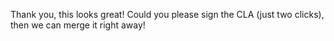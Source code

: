 Thank you, this looks great! Could you please sign the CLA (just two clicks),
then we can merge it right away!
